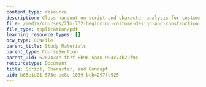 ```yaml
---
content_type: resource
description: Class handout on script and character analysis for costume design.
file: /media/courses/21m-732-beginning-costume-design-and-construction-fall-2008/b85e1d21573eee8e1839bcb4297fe925_script.pdf
file_type: application/pdf
learning_resource_types: []
ocw_type: OCWFile
parent_title: Study Materials
parent_type: CourseSection
parent_uid: 6287434e-fb7f-8b96-5a40-994c74b22f9c
resourcetype: Document
title: Script, Character, and Concept
uid: b85e1d21-573e-ee8e-1839-bcb4297fe925
---
```

